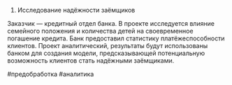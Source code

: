 1. Исследование надёжности заёмщиков


Заказчик — кредитный отдел банка. В проекте исследуется влияние семейного положения и количества детей на своевременное погашение кредита. Банк предоставил статистику платёжеспособности клиентов. Проект аналитический, результаты будут использованы банком для создания модели, предсказывающей потенциальную возможность клиентов стать надёжными заёмщиками.


#предобработка #аналитика


